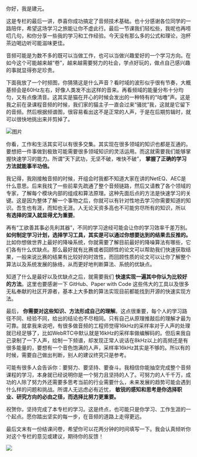 你好，我是建元。

这是专栏的最后一讲，恭喜你成功搞定了音频技术基础。也十分感谢各位同学的一路陪伴，希望这场学习之旅能让你不虚此行。最后一节课我们轻松些，我呢也再唠叨几句，和你分享一些我的学习和工作经验。今天没有那么多的公式和理论，泡杯茶边喝边听可能滋味更佳。

音频可能是为数不多的既可以当做工作，也可以当做兴趣爱好的一个学习方向。在如今这个可能越来越“卷”，越来越需要努力的社会，学点好玩的，做点自己感兴趣的事就显得弥足珍贵。

下面我放了一个时频图，你猜猜这是什么声音？看时域的波形似乎很有节奏，大概基频会是60Hz左右，好像人类发不出这样的音来。再看频域的能量分布十分均匀，又有点像清音。这其实是猫在开心的时候会发出的一种特有的“咕噜”声。这是我之前在录课程音频的时候，我们家的猫主子一直会过来“骚扰”我，这就是它留下的音频。然后根据频谱图，很容易看出这不是正常的人声，于是在后期剪辑时，就可以很快地挑出来并剪掉了。

![图片](https://static001.geekbang.org/resource/image/bc/78/bc247c2771e1fff6f02635657895fa78.png?wh=776x752)

你看，工作和生活其实可以有很多交集。其实现在很多领域的知识也都是互通的。要想把一件事做到极致可能需要很多领域知识的灵活运用。而这就需要我们能够掌握快速学习的能力。所谓“天下武功，无坚不破，唯快不破”， **掌握了正确的学习方法就能事半功倍。**

我记得，我刚接触音频的时候，开组会时我都不知道大家在讲的NetEQ、AEC是什么意思。后来我找了一些前辈先疏通了整个音频链路，然后又请教了各个领域的专家，了解每个模块内部的组成和算法原理。这种先面后点的方法是快速学习的关键。这是因为整体了解一个事物之后，你就可以有针对性地去学习你需要知道的知识。吾生也有涯，而知也无涯。人无论天资多高也不可能穷尽所有的知识，所以 **有选择的深入就显得尤为重要**。

再有“工欲善其事必先利其器”，不同的学习途经可能会让你的学习效率千差万别。 **如何制定学习计划，选择学习工具，其实是可以通过你想要达到的结果去反推的。** 比如你想做世界上最好的降噪系统，你就需要了解目前最好的降噪算法有哪些，它们各有什么优缺点。那么最好就有比赛或者回顾性的论文可以帮助我们快速获取结果，一般来说比赛的结果有比较好的时效性，而回顾性质的论文可以让你了解整个算法以及系统发展的脉络，从而更好地判断算法、系统的优缺点。

知道了什么是最好以及优缺点之后，就需要我们 **快速实现一遍其中你认为比较好的方法**。这里也要感谢一下 GitHub、Paper with Code 这些伟大的工具以及很多无私奉献的社区开源者，基本上大多数的算法实现目前都能找到开源的快速实现方法。

最后， **你需要对这些知识、方法形成自己的理解**。这点很重要，每个人的学习路径不同、经验不同，给出的结论也不尽相同。只有自己从原理推敲后的理解才最为可靠。就拿我来说吧，有很多做音频的工程师觉得16kHz的采样率对于人声的处理就已经足够了，比如WebRTC中默认就是16kHz的采样率做编解码的。但后来我自己录制了一下人声，绘制一下频谱，却发现正常人说话在8kHz以上的高频还是有很多能量的，要想有一个音色饱满的人声，采样率16kHz其实是不够的。所以有的时候，需要自己做出判断，别人的建议终究只是参考。

可能有很多人会告诉你：要努力、要坚持、要奋斗。我相信你能抽空完成整个音频课程的学习，本身就已经说明你是一个努力且坚持的人了。可努力的人千千万，成功的人除了努力外还需要多思考当前的行业需要什么，未来发展的趋势可能会遇到什么样的问题和挑战。所谓人无远虑必有近忧， **敏锐的感知和思考是你选择职业、研究方向的必由之径，而选择比努力更重要。**

祝贺你，坚持完成了本专栏的学习。这是终点，也可能只是你学习、工作生涯的一个起点。愿你踏出坚实的每一步，在音频的道路上走得更远。

最后文末有一份结课问卷，希望你可以花两分钟的时间填写一下。我会认真倾听你对这个专栏的意见或建议，期待你的反馈！

[![](https://static001.geekbang.org/resource/image/a5/60/a537ae76481bcc9a0e3f41690586c460.jpg?wh=1142x801)](https://jinshuju.net/f/ULbKTs)